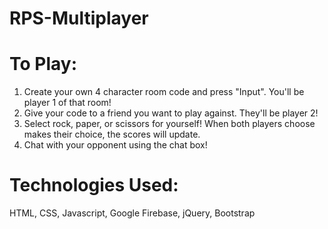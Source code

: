# RPS-Multiplayer
# To Play:
  1. Create your own 4 character room code and press "Input". You'll be player 1 of that room!
  2. Give your code to a friend you want to play against. They'll be player 2!
  3. Select rock, paper, or scissors for yourself! When both players choose makes their choice, the scores will update.
  4. Chat with your opponent using the chat box!
  
 # Technologies Used:
HTML, CSS, Javascript, Google Firebase, jQuery, Bootstrap
